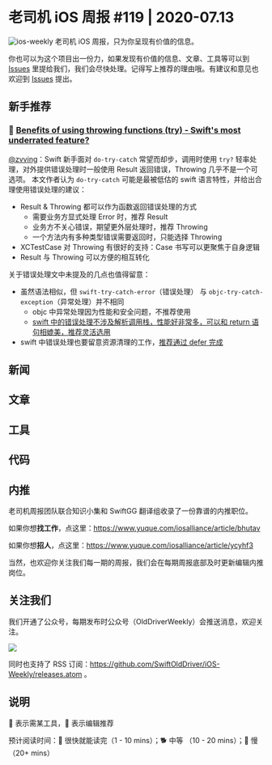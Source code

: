# 老司机 iOS 周报 #119 | 2020-07.13

![ios-weekly](https://github.com/SwiftOldDriver/iOS-Weekly/blob/master/assets/ios-weekly.png?raw=true)
老司机 iOS 周报，只为你呈现有价值的信息。

你也可以为这个项目出一份力，如果发现有价值的信息、文章、工具等可以到 [Issues](https://github.com/SwiftOldDriver/iOS-Weekly/issues) 里提给我们，我们会尽快处理。记得写上推荐的理由哦。有建议和意见也欢迎到 [Issues](https://github.com/SwiftOldDriver/iOS-Weekly/issues) 提出。

## 新手推荐

### 🐎 [Benefits of using throwing functions (try) - Swift's most underrated feature?](https://swiftrocks.com/benefits-of-throwing-functions-try-swift-underrated-feature)

[@zvving](https://github.com/zvving)：Swift 新手面对 `do-try-catch` 常望而却步，调用时使用 `try?` 轻率处理，对外提供错误处理时一般使用 Result 返回错误，Throwing 几乎不是一个可选项。
本文作者认为 `do-try-catch` 可能是最被低估的 swift 语言特性，并给出合理使用错误处理的建议：

- Result & Throwing 都可以作为函数返回错误处理的方式
    - 需要业务方显式处理 Error 时，推荐 Result
    - 业务方不关心错误，期望更外层处理时，推荐 Throwing
    - 一个方法内有多种类型错误需要返回时，只能选择 Throwing
- XCTestCase 对 Throwing 有很好的支持：Case 书写可以更聚焦于自身逻辑
- Result 与 Throwing 可以方便的相互转化

关于错误处理文中未提及的几点也值得留意：

- 虽然语法相似，但 `swift-try-catch-error`（错误处理） 与 `objc-try-catch-exception`（异常处理）并不相同
    - objc 中异常处理因为性能和安全问题，不推荐使用
    - [swift 中的错误处理不涉及解析调用栈，性能好非常多，可以和 return 语句相媲美，推荐灵活选用](https://swiftgg.gitbook.io/swift/swift-jiao-cheng/17_error_handling#handling-errors)
- swift 中错误处理也要留意资源清理的工作，[推荐通过 defer 完成](https://swiftgg.gitbook.io/swift/swift-jiao-cheng/17_error_handling#specifying-cleanup-actions)

## 新闻

## 文章

## 工具

## 代码

## 内推

老司机周报团队联合知识小集和 SwiftGG 翻译组收录了一份靠谱的内推职位。

如果你想**找工作**，点这里：https://www.yuque.com/iosalliance/article/bhutav

如果你想**招人**，点这里：https://www.yuque.com/iosalliance/article/ycyhf3

当然，也欢迎你关注我们每一期的周报，我们会在每期周报底部及时更新编辑内推岗位。

## 关注我们

我们开通了公众号，每期发布时公众号（OldDriverWeekly）会推送消息，欢迎关注。

![](https://github.com/SwiftOldDriver/iOS-Weekly/blob/master/assets/qrcode_for_wechat.jpg?raw=true)

同时也支持了 RSS 订阅：https://github.com/SwiftOldDriver/iOS-Weekly/releases.atom 。

## 说明

🚧 表示需某工具，🌟 表示编辑推荐

预计阅读时间：🐎 很快就能读完（1 - 10 mins）；🐕 中等 （10 - 20 mins）；🐢 慢（20+ mins）
